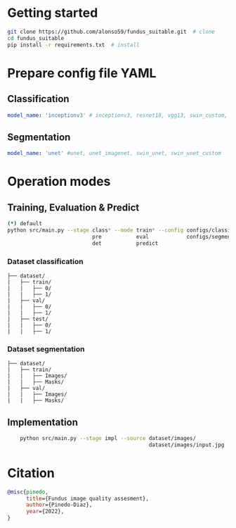 # Getting started

```bash
git clone https://github.com/alonso59/fundus_suitable.git  # clone
cd fundus_suitable
pip install -r requirements.txt  # install
```

# Prepare config file YAML

## Classification

```yaml
model_name: 'inceptionv3' # inceptionv3, resnet18, vgg13, swin_custom, swin_tiny, nat_mini, nat_custom
```

## Segmentation

```yaml
model_name: 'unet' #unet, unet_imagenet, swin_unet, swin_unet_custom
```

# Operation modes

## Training, Evaluation & Predict

```bash
(*) default
python src/main.py --stage class* --mode train* --config configs/classifier.yaml*            
                           pre           eval            configs/segmenter.yaml                           
                           det           predict  
```

### Dataset classification

    ├── dataset/               
    |   ├── train/
    |   |   ├── 0/
    |   |   ├── 1/
    |   ├── val/
    |   |   ├── 0/
    |   |   ├── 1/
    |   ├── test/
    |   |   ├── 0/
    |   |   ├── 1/

### Dataset segmentation

    ├── dataset/               
    |   ├── train/
    |   |   ├── Images/
    |   |   ├── Masks/
    |   ├── val/
    |   |   ├── Images/
    |   |   ├── Masks/

## Implementation

```bash
    python src/main.py --stage impl --source dataset/images/
                                             dataset/images/input.jpg
```

# Citation

```bibtex
@misc{pinedo,
      title={Fundus image quality assesment}, 
      author={Pinedo-Diaz},
      year={2022},
}
```
